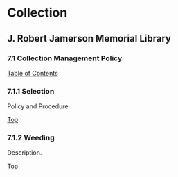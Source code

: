[0]: ../README.md
[7.1]: collection-management-policy.md

# Collection
## J. Robert Jamerson Memorial Library
### 7.1 Collection Management Policy
[Table of Contents][0]

### 7.1.1 Selection [](#selection)
Policy and Procedure.

[Top][7.1]

### 7.1.2 Weeding [](#weeding)
Description.

[Top][7.1]